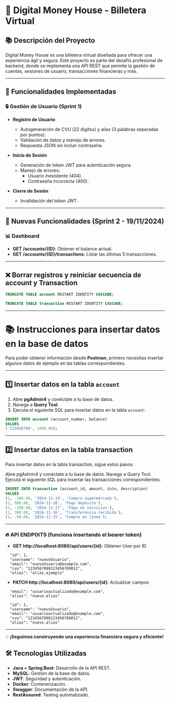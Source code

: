 # 🏦 Digital Money House - Billetera Virtual

## 📚 Descripción del Proyecto  
Digital Money House es una billetera virtual diseñada para ofrecer una experiencia ágil y segura. Este proyecto es parte del desafío profesional de backend, donde se implementa una API REST que permite la gestión de cuentas, sesiones de usuario, transacciones financieras y más.

---

## 🚀 Funcionalidades Implementadas  

### 🔒 Gestión de Usuario (Sprint 1)  

- **Registro de Usuario**  
  - Autogeneración de CVU (22 dígitos) y alias (3 palabras separadas por puntos).  
  - Validación de datos y manejo de errores.  
  - Respuesta JSON sin incluir contraseña.

- **Inicio de Sesión**  
  - Generación de token JWT para autenticación segura.  
  - Manejo de errores:  
    - Usuario inexistente (404).  
    - Contraseña incorrecta (400).  

- **Cierre de Sesión**  
  - Invalidación del token JWT.  

---

## 🌱 Nuevas Funcionalidades (Sprint 2 - 19/11/2024)  

### 📊 Dashboard  

- **GET /accounts/{ID}**: Obtener el balance actual.  
- **GET /accounts/{ID}/transactions**: Listar las últimas 5 transacciones.  

---
## ❌ Borrar registros y reiniciar secuencia de account y Transaction
```sql
TRUNCATE TABLE account RESTART IDENTITY CASCADE;
```

```sql
TRUNCATE TABLE transaction RESTART IDENTITY CASCADE;

```
---
# 📚 Instrucciones para insertar datos en la base de datos

Para poder obtener información desde **Postman**, primero necesitas insertar algunos datos de ejemplo en las tablas correspondientes.

---

## 1️⃣ Insertar datos en la tabla `account`

1. Abre **pgAdmin4** y conéctate a tu base de datos.
2. Navega a **Query Tool**.
3. Ejecuta el siguiente SQL para insertar datos en la tabla `account`:

```sql
INSERT INTO account (account_number, balance)
VALUES
('123456789', 1000.00);
```
---
## 2️⃣ Insertar datos en la tabla transaction
Para insertar datos en la tabla transaction, sigue estos pasos:

Abre pgAdmin4 y conéctate a tu base de datos.
Navega a Query Tool.
Ejecuta el siguiente SQL para insertar las transacciones correspondientes:

```sql
INSERT INTO transaction (account_id, amount, date, description)
VALUES
(1, -200.00, '2024-11-19', 'Compra supermercado'),
(1, 500.00, '2024-11-18', 'Pago depósito'),
(1, -100.00, '2024-11-17', 'Pago de servicios'),
(1, 300.00, '2024-11-16', 'Transferencia recibida'),
(1, -50.00, '2024-11-15', 'Compra en línea');
```
---
### 🔥 API ENDPOITS (funciona insertando el bearer token)

- **GET http://localhost:8080/api/users/{id}**: Obtener User por ID

```🆗 Salida JSON espera 200 OK
  "id": 1,
  "username": "nuevoUsuario",
  "email": "nuevoUsuario@example.com",
  "cvu": "1234567890123456789012",
  "alias": "alias.ejemplo"
```


- **PATCH http://localhost:8080/api/users/{id}**: Actualizar campos
  
```🆗 Entrada campos  a actualizar
  "email": "usuarioactualizado@example.com",
  "alias": "nuevo.alias"
```

```🆗 Salida JSON espera 200 OK
  "id": 1,
  "username": "nuevoUsuario",
  "email": "usuarioactualizado@example.com",
  "cvu": "1234567890123456789012",
  "alias": "nuevo.alias"
```



---
💡 **¡Seguimos construyendo una experiencia financiera segura y eficiente!**

## 🛠️ Tecnologías Utilizadas  

- **Java + Spring Boot**: Desarrollo de la API REST.  
- **MySQL**: Gestión de la base de datos.  
- **JWT**: Seguridad y autenticación.  
- **Docker**: Contenerización.  
- **Swagger**: Documentación de la API.  
- **RestAssured**: Testing automatizado.  

